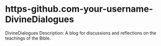 # https-github.com-your-username-DivineDialogues
DivineDialogues  Description: A blog for discussions and reflections on the teachings of the Bible.
